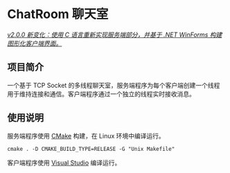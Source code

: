 # ChatRoom 聊天室

*<u>v2.0.0 新变化：使用 C 语言重新实现服务端部分，并基于 .NET WinForms 构建图形化客户端界面。</u>*

## 项目简介

一个基于 TCP Socket 的多线程聊天室，服务端程序为每个客户端创建一个线程用于维持连接和通信。客户端程序通过一个独立的线程实时接收消息。

## 使用说明

服务端程序使用 [CMake](https://cmake.org/) 构建，在 Linux 环境中编译运行。

```shell-session
cmake . -D CMAKE_BUILD_TYPE=RELEASE -G "Unix Makefile" 
```

客户端程序使用 [Visual Studio](https://visualstudio.microsoft.com/) 编译运行。


